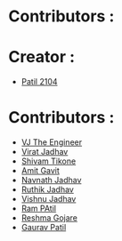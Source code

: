 # Contributors :
<!-- prettier-ignore-start -->

# Creator :
- [Patil 2104](https://github.com/Patil2104)

<!-- prettier-ignore-start -->
# Contributors :

- [VJ The Engineer](https://github.com/vjtheengineer)
- [Virat Jadhav](https://github.com/VJ3xplorer)
- [Shivam Tikone](https://github.com/Shivam4402)
- [Amit Gavit](https://github.com/ADG31)
- [Navnath Jadhav](https://github.com/9nathdj)
- [Ruthik Jadhav](https://github.com/Ruthik130201)
- [Vishnu Jadhav](https://github.com/vj5501)
- [Ram PAtil](https://github.com/RamchandraPatil2506)
- [Reshma Gojare](https://github.com/ReshmaGojare1509)
- [Gaurav Patil](https://github.com/GauravPatil8778)
